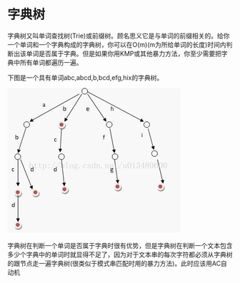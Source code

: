 # 字典树

字典树又叫单词查找树(Trie)或前缀树。顾名思义它是与单词的前缀相关的。给你一个单词和一个字典构成的字典树，你可以在O(m)(m为所给单词的长度)时间内判断出该单词是否属于字典。但是如果你用KMP或其他暴力方法，你至少需要把字典中所有单词都遍历一遍。

下图是一个具有单词abc,abcd,b,bcd,efg,hix的字典树。

![trie](./image.png)

字典树在判断一个单词是否属于字典时很有优势，但是字典树在判断一个文本包含多少个字典中的单词时就显得不足了，因为对于文本串的每次字符都必须从字典树的跟节点走一遍字典树(很类似于模式串匹配时用的暴力方法)。此时应该用AC自动机